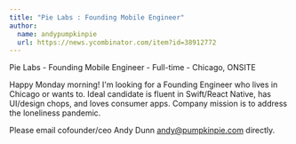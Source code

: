 ```yaml
---
title: "Pie Labs : Founding Mobile Engineer"
author:
  name: andypumpkinpie
  url: https://news.ycombinator.com/item?id=38912772
---
```

Pie Labs - Founding Mobile Engineer - Full-time - Chicago, ONSITE

Happy Monday morning! I&#x27;m looking for a Founding Engineer who lives in Chicago or wants to. Ideal candidate is fluent in Swift&#x2F;React Native, has UI&#x2F;design chops, and loves consumer apps. Company mission is to address the loneliness pandemic.

Please email cofounder&#x2F;ceo Andy Dunn andy@pumpkinpie.com directly.
